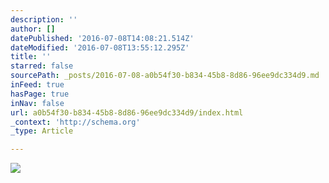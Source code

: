```yaml
---
description: ''
author: []
datePublished: '2016-07-08T14:08:21.514Z'
dateModified: '2016-07-08T13:55:12.295Z'
title: ''
starred: false
sourcePath: _posts/2016-07-08-a0b54f30-b834-45b8-8d86-96ee9dc334d9.md
inFeed: true
hasPage: true
inNav: false
url: a0b54f30-b834-45b8-8d86-96ee9dc334d9/index.html
_context: 'http://schema.org'
_type: Article

---
```

![](https://the-grid-user-content.s3-us-west-2.amazonaws.com/0ddb8f53-05df-478e-837e-e087cd95d4bd.jpg)